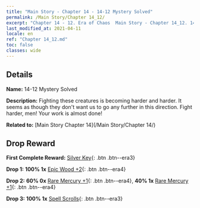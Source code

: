 ```yaml
---
title: "Main Story - Chapter 14 - 14-12 Mystery Solved"
permalink: /Main Story/Chapter 14_12/
excerpt: "Chapter 14 - 12. Era of Chaos  Main Story - Chapter 14_12. 14-12 Mystery Solved"
last_modified_at: 2021-04-11
locale: en
ref: "Chapter 14_12.md"
toc: false
classes: wide
---
```


## Details

 **Name:** 14-12 Mystery Solved

 **Description:** Fighting these creatures is becoming harder and harder. It seems as though they don't want us to go any further in this direction. Fight harder, men! Your work is almost done!

 **Related to:** [Main Story Chapter 14](/Main Story/Chapter 14/)

## Drop Reward

 **First Complete Reward:** [Silver Key](/Items/con_693/){: .btn .btn--era3}

 **Drop 1:** **100% 1x** [Epic Wood +2](/Items/mat_48/){: .btn .btn--era4}

 **Drop 2:** **60% 0x** [Rare Mercury +1](/Items/mat_42/){: .btn .btn--era4}, **40% 1x** [Rare Mercury +1](/Items/mat_42/){: .btn .btn--era4}

 **Drop 3:** **100% 1x** [Spell Scrolls](/Items/con_694/){: .btn .btn--era3}

